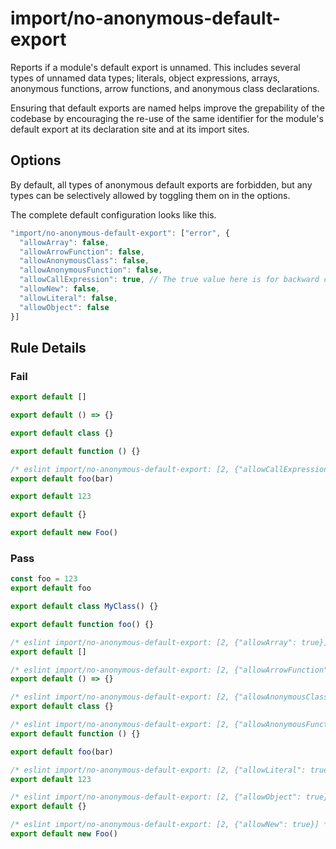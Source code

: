 # import/no-anonymous-default-export

Reports if a module's default export is unnamed. This includes several types of unnamed data types; literals, object expressions, arrays, anonymous functions, arrow functions, and anonymous class declarations.

Ensuring that default exports are named helps improve the grepability of the codebase by encouraging the re-use of the same identifier for the module's default export at its declaration site and at its import sites.

## Options

By default, all types of anonymous default exports are forbidden, but any types can be selectively allowed by toggling them on in the options.

The complete default configuration looks like this.

```js
"import/no-anonymous-default-export": ["error", {
  "allowArray": false,
  "allowArrowFunction": false,
  "allowAnonymousClass": false,
  "allowAnonymousFunction": false,
  "allowCallExpression": true, // The true value here is for backward compatibility
  "allowNew": false,
  "allowLiteral": false,
  "allowObject": false
}]
```

## Rule Details

### Fail
```js
export default []

export default () => {}

export default class {}

export default function () {}

/* eslint import/no-anonymous-default-export: [2, {"allowCallExpression": false}] */
export default foo(bar)

export default 123

export default {}

export default new Foo()
```

### Pass
```js
const foo = 123
export default foo

export default class MyClass() {}

export default function foo() {}

/* eslint import/no-anonymous-default-export: [2, {"allowArray": true}] */
export default []

/* eslint import/no-anonymous-default-export: [2, {"allowArrowFunction": true}] */
export default () => {}

/* eslint import/no-anonymous-default-export: [2, {"allowAnonymousClass": true}] */
export default class {}

/* eslint import/no-anonymous-default-export: [2, {"allowAnonymousFunction": true}] */
export default function () {}

export default foo(bar)

/* eslint import/no-anonymous-default-export: [2, {"allowLiteral": true}] */
export default 123

/* eslint import/no-anonymous-default-export: [2, {"allowObject": true}] */
export default {}

/* eslint import/no-anonymous-default-export: [2, {"allowNew": true}] */
export default new Foo()
```
